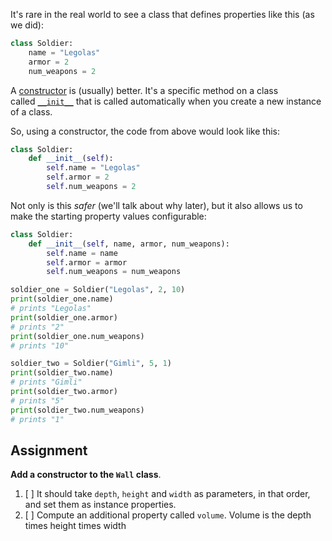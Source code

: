 It's rare in the real world to see a class that defines properties like this (as we did):

```python
class Soldier:
    name = "Legolas"
    armor = 2
    num_weapons = 2
```

A [constructor](<https://en.wikipedia.org/wiki/Constructor_(object-oriented_programming)>) is (usually) better. It's a specific method on a class called [`__init__`](https://docs.python.org/3/reference/datamodel.html#object.__init__) that is called automatically when you create a new instance of a class.

So, using a constructor, the code from above would look like this:

```python
class Soldier:
    def __init__(self):
        self.name = "Legolas"
        self.armor = 2
        self.num_weapons = 2
```

Not only is this *safer* (we'll talk about why later), but it also allows us to make the starting property values configurable:

```python
class Soldier:
    def __init__(self, name, armor, num_weapons):
        self.name = name
        self.armor = armor
        self.num_weapons = num_weapons

soldier_one = Soldier("Legolas", 2, 10)
print(soldier_one.name)
# prints "Legolas"
print(soldier_one.armor)
# prints "2"
print(soldier_one.num_weapons)
# prints "10"

soldier_two = Soldier("Gimli", 5, 1)
print(soldier_two.name)
# prints "Gimli"
print(soldier_two.armor)
# prints "5"
print(soldier_two.num_weapons)
# prints "1"
```

## Assignment

**Add a constructor to the `Wall` class**.

1. [ ] It should take `depth`, `height` and `width` as parameters, in that order, and set them as instance properties.
2. [ ] Compute an additional property called `volume`. Volume is the depth times height times width
